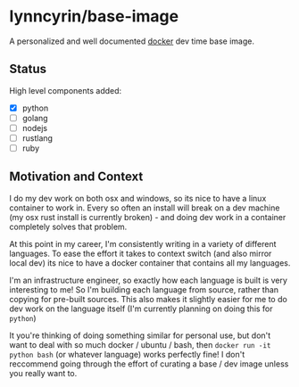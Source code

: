 # lynncyrin/base-image

A personalized and well documented [docker](https://www.docker.com/) dev time base image.

## Status

High level components added:

- [x] python
- [ ] golang
- [ ] nodejs
- [ ] rustlang
- [ ] ruby

## Motivation and Context

I do my dev work on both osx and windows, so its nice to have a linux container to work in. Every so often an install will break on a dev machine (my osx rust install is currently broken) - and doing dev work in a container completely solves that problem.

At this point in my career, I'm consistently writing in a variety of different languages. To ease the effort it takes to context switch (and also mirror local dev) its nice to have a docker container that contains all my languages.

I'm an infrastructure engineer, so exactly how each language is built is very interesting to me! So I'm building each language from source, rather than copying for pre-built sources. This also makes it slightly easier for me to do dev work on the language itself (I'm currently planning on doing this for `python`)

It you're thinking of doing something similar for personal use, but don't want to deal with so much docker / ubuntu / bash, then `docker run -it python bash` (or whatever language) works perfectly fine! I don't reccommend going through the effort of curating a base / dev image unless you really want to.
